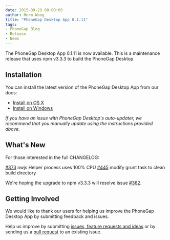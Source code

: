 ```yaml
---
date: 2015-09-29 08:00:03
author: Herm Wong
title: "PhoneGap Desktop App 0.1.11"
tags:
- PhoneGap Blog
- Release
- News
---
```


The PhoneGap Desktop App 0.1.11 is now available. This is a maintenance release that uses npm v3.3.3 to build the PhoneGap Desktop.

## Installation ##

You can install the latest version of the PhoneGap Desktop App from our docs:

- [Install on OS X](http://docs.phonegap.com/references/desktop-app/install/mac/)
- [Install on Windows](http://docs.phonegap.com/references/desktop-app/install/win/)

_If you have an issue with PhoneGap Desktop's auto-updater, we recommend that you manually update using the instructions provided above._

## What's New ##

For those interested in the full CHANGELOG:

[#373](https://github.com/phonegap/phonegap-app-desktop/issues/373) nwjs Helper process uses 100% CPU
[#445](https://github.com/phonegap/phonegap-app-desktop/issues/445) modify grunt task to clean build directory

We're hoping the upgrade to npm v3.3.3 will resolve issue [#362](https://github.com/phonegap/phonegap-app-desktop/issues/362).

## Getting Involved ##

We would like to thank our users for helping us improve the PhoneGap Desktop App by submitting feedback and issues.

Help us improve by submitting [issues, feature requests and ideas](https://github.com/phonegap/phonegap-app-desktop/issues) or by sending us a [pull request](https://github.com/phonegap/phonegap-app-desktop) to an existing issue.
